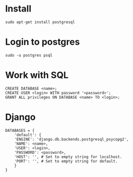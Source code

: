 # Install
    sudo apt-get install postgresql

# Login to postgres
    sudo -u postgres psql

# Work with SQL
    CREATE DATABASE <name>;
    CREATE USER <login> WITH password '<password>';
    GRANT ALL privileges ON DATABASE <name> TO <login>;

# Django
    DATABASES = {
        'default': {
        'ENGINE': 'django.db.backends.postgresql_psycopg2',
        'NAME': <name>,
        'USER': <login>,
        'PASSWORD': <password>,
        'HOST': '', # Set to empty string for localhost.
        'PORT': '', # Set to empty string for default.
        }
    }

